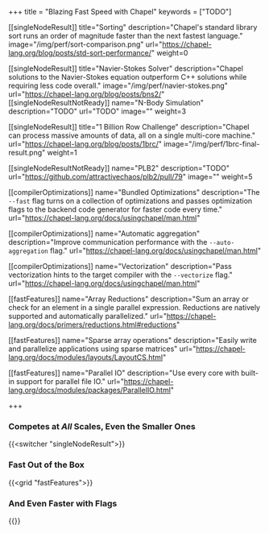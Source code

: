 +++
title = "Blazing Fast Speed with Chapel"
keywords = ["TODO"]

[[singleNodeResult]]
  title="Sorting"
  description="Chapel's standard library sort runs an order of magnitude faster than the next fastest language."
  image="/img/perf/sort-comparison.png"
  url="https://chapel-lang.org/blog/posts/std-sort-performance/"
  weight=0

[[singleNodeResult]]
  title="Navier-Stokes Solver"
  description="Chapel solutions to the Navier-Stokes equation outperform C++ solutions while requiring less code overall."
  image="/img/perf/navier-stokes.png"
  url="https://chapel-lang.org/blog/posts/bns2/"
[[singleNodeResultNotReady]]
  name="N-Body Simulation"
  description="TODO"
  url="TODO"
  image=""
  weight=3

[[singleNodeResult]]
  title="1 Billion Row Challenge"
  description="Chapel can process massive amounts of data, all on a single multi-core machine."
  url="https://chapel-lang.org/blog/posts/1brc/"
  image="/img/perf/1brc-final-result.png"
  weight=1

[[singleNodeResultNotReady]]
  name="PLB2"
  description="TODO"
  url="https://github.com/attractivechaos/plb2/pull/79"
  image=""
  weight=5

[[compilerOptimizations]]
  name="Bundled Optimizations"
  description="The `--fast` flag turns on a collection of optimizations and passes optimization flags to the backend code generator for faster code every time."
  url="https://chapel-lang.org/docs/usingchapel/man.html"

[[compilerOptimizations]]
  name="Automatic aggregation"
  description="Improve communication performance with the `--auto-aggregation` flag."
  url="https://chapel-lang.org/docs/usingchapel/man.html"

[[compilerOptimizations]]
  name="Vectorization"
  description="Pass vectorization hints to the target compiler with the `--vectorize` flag."
  url="https://chapel-lang.org/docs/usingchapel/man.html"


[[fastFeatures]]
  name="Array Reductions"
  description="Sum an array or check for an element in a single parallel expression. Reductions are natively supported and automatically parallelized."
  url="https://chapel-lang.org/docs/primers/reductions.html#reductions"

[[fastFeatures]]
  name="Sparse array operations"
  description="Easily write and parallelize applications using sparse matrices"
  url="https://chapel-lang.org/docs/modules/layouts/LayoutCS.html"

[[fastFeatures]]
  name="Parallel IO"
  description="Use every core with built-in support for parallel file IO."
  url="https://chapel-lang.org/docs/modules/packages/ParallelIO.html"


+++

### Competes at _All_ Scales, Even the Smaller Ones

{{<switcher "singleNodeResult">}}

### Fast Out of the Box

{{<grid "fastFeatures">}}

### And Even Faster with Flags

{{<grid compilerOptimizations>}}